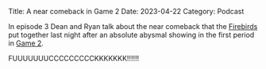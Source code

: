 Title: A near comeback in Game 2
Date: 2023-04-22
Category: Podcast

In episode 3 Dean and Ryan talk about the near comeback that the [Firebirds](https://cvfirebirds.com/) put together last night after an absolute abysmal showing in the first period in [Game 2](https://theahl.com/stats/game-center/1025091).

FUUUUUUUCCCCCCCCCKKKKKKK!!!!!!